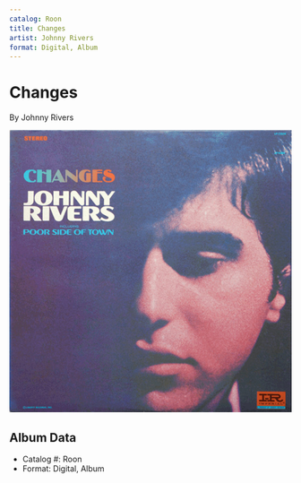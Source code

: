 ```yaml
---
catalog: Roon
title: Changes
artist: Johnny Rivers
format: Digital, Album
---
```


# Changes

By Johnny Rivers

![](../../assets/albumcovers/Johnny_Rivers-Changes.png)

## Album Data

- Catalog #: Roon
- Format: Digital, Album

